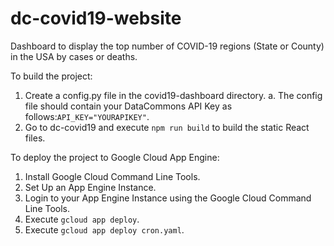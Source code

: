 # dc-covid19-website
Dashboard to display the top number of COVID-19 regions (State or County) in the USA by cases or deaths.

To build the project:
1. Create a config.py file in the covid19-dashboard directory.
   a. The config file should contain your DataCommons API Key as follows:``API_KEY="YOURAPIKEY"``.
2. Go to dc-covid19 and execute ``npm run build`` to build the static React files.

To deploy the project to Google Cloud App Engine:
1. Install Google Cloud Command Line Tools.
2. Set Up an App Engine Instance.
3. Login to your App Engine Instance using the Google Cloud Command Line Tools.
4. Execute ``gcloud app deploy``.
5. Execute ``gcloud app deploy cron.yaml``.

